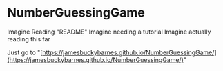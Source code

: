 # NumberGuessingGame

Imagine Reading "README" Imagine needing a tutorial Imagine actually reading this far

Just go to "[https://jamesbuckybarnes.github.io/NumberGuessingGame/](https://jamesbuckybarnes.github.io/NumberGuessingGame/)"
